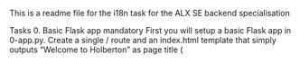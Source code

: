 This is a readme file for the i18n task for the ALX SE backend specialisation

Tasks
0. Basic Flask app
mandatory
First you will setup a basic Flask app in 0-app.py. Create a single / route and an index.html template that simply outputs “Welcome to Holberton” as page title (<title>) and “Hello world” as header (<h1>).

1. Basic Babel setup
mandatory
Install the Babel Flask extension:

$ pip3 install flask_babel==2.0.0
Then instantiate the Babel object in your app. Store it in a module-level variable named babel.

In order to configure available languages in our app, you will create a Config class that has a LANGUAGES class attribute equal to ["en", "fr"].

Use Config to set Babel’s default locale ("en") and timezone ("UTC").

Use that class as config for your Flask app.

2. Get locale from request
mandatory
Create a get_locale function with the babel.localeselector decorator. Use request.accept_languages to determine the best match with our supported languages.

3. Parametrize templates
mandatory
Use the _ or gettext function to parametrize your templates. Use the message IDs home_title and home_header.

Create a babel.cfg file containing

[python: **.py]
[jinja2: **/templates/**.html]
extensions=jinja2.ext.autoescape,jinja2.ext.with_
Then initialize your translations with

$ pybabel extract -F babel.cfg -o messages.pot .
and your two dictionaries with

$ pybabel init -i messages.pot -d translations -l en
$ pybabel init -i messages.pot -d translations -l fr
Then edit files translations/[en|fr]/LC_MESSAGES/messages.po to provide the correct value for each message ID for each language. Use the following translations:

msgid	English	French
home_title	"Welcome to Holberton"	"Bienvenue chez Holberton"
home_header	"Hello world!"	"Bonjour monde!"
Then compile your dictionaries with

$ pybabel compile -d translations
Reload the home page of your app and make sure that the correct messages show up.

4. Force locale with URL parameter
mandatory
In this task, you will implement a way to force a particular locale by passing the locale=fr parameter to your app’s URLs.

In your get_locale function, detect if the incoming request contains locale argument and ifs value is a supported locale, return it. If not or if the parameter is not present, resort to the previous default behavior.

Now you should be able to test different translations by visiting http://127.0.0.1:5000?locale=[fr|en].

Visiting http://127.0.0.1:5000/?locale=fr should display this level 1 heading:

![Alt text](https://s3.amazonaws.com/alx-intranet.hbtn.io/uploads/medias/2020/3/f958f4a1529b535027ce.png?X-Amz-Algorithm%253DAWS4-HMAC-SHA256%2526X-Amz-Credential%253DAKIARDDGGGOUSBVO6H7D%252F20231031%252Fus-east-1%252Fs3%252Faws4_request%2526X-Amz-Date%253D20231031T174736Z%2526X-Amz-Expires%253D86400%2526X-Amz-SignedHeaders%253Dhost%2526X-Amz-Signature%253D0b09c1e1f8df235924b346d5a190b7a6b39006756bc11fdfe6702c8796e250a6)

5. Mock logging in
mandatory
Creating a user login system is outside the scope of this project. To emulate a similar behavior, copy the following user table in 5-app.py.

users = {
    1: {"name": "Balou", "locale": "fr", "timezone": "Europe/Paris"},
    2: {"name": "Beyonce", "locale": "en", "timezone": "US/Central"},
    3: {"name": "Spock", "locale": "kg", "timezone": "Vulcan"},
    4: {"name": "Teletubby", "locale": None, "timezone": "Europe/London"},
}
This will mock a database user table. Logging in will be mocked by passing login_as URL parameter containing the user ID to log in as.

Define a get_user function that returns a user dictionary or None if the ID cannot be found or if login_as was not passed.

Define a before_request function and use the app.before_request decorator to make it be executed before all other functions. before_request should use get_user to find a user if any, and set it as a global on flask.g.user.

In your HTML template, if a user is logged in, in a paragraph tag, display a welcome message otherwise display a default message as shown in the table below.

msgid	English	French
logged_in_as	"You are logged in as %(username)s."	"Vous êtes connecté en tant que %(username)s."
not_logged_in	"You are not logged in."	"Vous n'êtes pas connecté."

Visiting http://127.0.0.1:5000/ in your browser should display this:

![Alt text](https://s3.amazonaws.com/alx-intranet.hbtn.io/uploads/medias/2020/3/2c5b2c8190f88c6b4668.png?X-Amz-Algorithm%253DAWS4-HMAC-SHA256%2526X-Amz-Credential%253DAKIARDDGGGOUSBVO6H7D%252F20231031%252Fus-east-1%252Fs3%252Faws4_request%2526X-Amz-Date%253D20231031T174736Z%2526X-Amz-Expires%253D86400%2526X-Amz-SignedHeaders%253Dhost%2526X-Amz-Signature%253D0f848fb971c510d5c26a4ff62d08f93d6591a95d0f0c8957613648cf476a15f4)

Visiting http://127.0.0.1:5000/?login_as=2 in your browser should display this: 
![Alt text](https://s3.amazonaws.com/alx-intranet.hbtn.io/uploads/medias/2020/3/277f24308c856a09908c.png?X-Amz-Algorithm%253DAWS4-HMAC-SHA256%2526X-Amz-Credential%253DAKIARDDGGGOUSBVO6H7D%252F20231031%252Fus-east-1%252Fs3%252Faws4_request%2526X-Amz-Date%253D20231031T174736Z%2526X-Amz-Expires%253D86400%2526X-Amz-SignedHeaders%253Dhost%2526X-Amz-Signature%253D09772268bdd6e6d1ebca97d2a25812d063d6bd3d99f46d356c000a7b0d581afc)

6. Use user locale
mandatory
Change your get_locale function to use a user’s preferred local if it is supported.

The order of priority should be

Locale from URL parameters
Locale from user settings
Locale from request header
Default locale
Test by logging in as different users

![Alt text](https://s3.amazonaws.com/alx-intranet.hbtn.io/uploads/medias/2020/3/9941b480b0b9d87dc5de.png?X-Amz-Algorithm%253DAWS4-HMAC-SHA256%2526X-Amz-Credential%253DAKIARDDGGGOUSBVO6H7D%252F20231031%252Fus-east-1%252Fs3%252Faws4_request%2526X-Amz-Date%253D20231031T174736Z%2526X-Amz-Expires%253D86400%2526X-Amz-SignedHeaders%253Dhost%2526X-Amz-Signature%253D4c3e69c74c64cc4b0a1a59e3114dd7c02237f7700438ae5e178d22561c77e3a0)

7. Infer appropriate time zone
mandatory
Define a get_timezone function and use the babel.timezoneselector decorator.

The logic should be the same as get_locale:

Find timezone parameter in URL parameters
Find time zone from user settings
Default to UTC
Before returning a URL-provided or user time zone, you must validate that it is a valid time zone. To that, use pytz.timezone and catch the pytz.exceptions.UnknownTimeZoneError exception.

8. Display the current time
#advanced
Based on the inferred time zone, display the current time on the home page in the default format. For example:

Jan 21, 2020, 5:55:39 AM or 21 janv. 2020 à 05:56:28

Use the following translations

msgid	English	French
current_time_is	"The current time is %(current_time)s."	"Nous sommes le %(current_time)s."
Displaying the time in French looks like this:

![Alt text](https://s3.amazonaws.com/alx-intranet.hbtn.io/uploads/medias/2020/3/bba4805d6dca0a46a0f6.png?X-Amz-Algorithm%253DAWS4-HMAC-SHA256%2526X-Amz-Credential%253DAKIARDDGGGOUSBVO6H7D%252F20231031%252Fus-east-1%252Fs3%252Faws4_request%2526X-Amz-Date%253D20231031T185932Z%2526X-Amz-Expires%253D86400%2526X-Amz-SignedHeaders%253Dhost%2526X-Amz-Signature%253Ddca87bb0413d311642e0ef61467988f2de356e059399cd7e4776b9eb7ea1c057)

Displaying the time in English looks like this:

![Alt text](https://s3.amazonaws.com/alx-intranet.hbtn.io/uploads/medias/2020/3/54f3be802024dbcf06f4.png?X-Amz-Algorithm%253DAWS4-HMAC-SHA256%2526X-Amz-Credential%253DAKIARDDGGGOUSBVO6H7D%252F20231031%252Fus-east-1%252Fs3%252Faws4_request%2526X-Amz-Date%253D20231031T185932Z%2526X-Amz-Expires%253D86400%2526X-Amz-SignedHeaders%253Dhost%2526X-Amz-Signature%253D227da572218dd4e7ee3c4b41bb6d720e67addcefdfd21684ea1f10f7ebaaad48)
